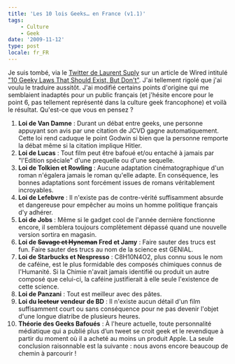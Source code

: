 ```yaml
---
title: 'Les 10 lois Geeks… en France (v1.1)'
tags:
    - Culture
    - Geek
date: '2009-11-12'
type: post
locale: fr_FR
---
```


Je suis tombé, via le [Twitter de Laurent Suply](https://twitter.com/lsuply) sur un article de Wired intitulé ["10 Geeky Laws That Should Exist, But Don't"](http://web.archive.org/web/20131102064716///www.wired.com:80/geekdad/2009/11/10-geeky-laws-that-should-exist-but-dont/). J'ai tellement rigolé que j'ai voulu le traduire aussitôt. J'ai modifié certains points d'origine qui me semblaient inadaptés pour un public français (et j'hésite encore pour le point 6, pas tellement représenté dans la culture geek francophone) et voilà le résultat. Qu'est-ce que vous en pensez ?

1.  **Loi de Van Damne** : Durant un débat entre geeks, une personne appuyant son avis par une citation de JCVD gagne automatiquement. Cette loi rend caduque le point Godwin si bien que la personne remporte la débat même si la citation implique Hitler.
2.  **Loi de Lucas** : Tout film peut être bafoué et/ou entaché à jamais par "l'Edition spéciale" d'une prequelle ou d'une sequelle.
3.  **Loi de Tolkien et Rowling** : Aucune adaptation cinématographique d'un roman n'égalera jamais le roman qu'elle adapte. En conséquence, les bonnes adaptations sont forcément issues de romans véritablement incroyables.
4.  **Loi de Lefebvre** : Il n'existe pas de contre-vérité suffisamment absurde et dangereuse pour empêcher au moins un homme politique français d'y adhérer.
5.  **Loi de Jobs** : Même si le gadget cool de l'année dernière fonctionne encore, il semblera toujours complètement dépassé quand une nouvelle version sortira en magasin.
6.  **Loi de <del datetime="2009-11-13T06:04:29">Savage et Hyneman</del> Fred et Jamy** : Faire sauter des trucs est fun. Faire sauter des trucs au nom de la science est GENIAL.
7.  **Loi de Starbucks et Nespresso** : C8H10N4O2, plus connu sous le nom de caféine, est le plus formidable des composés chimiques connus de l'Humanité. Si la Chimie n'avait jamais identifié ou produit un autre composé que celui-ci, la caféine justifierait à elle seule l'existence de cette science.
8.  **Loi de Panzani** : Tout est meilleur avec des pâtes.
9.  **Loi du <del datetime="2009-11-13T06:04:29">lecteur</del> vendeur de BD** : Il n'existe aucun détail d'un film suffisamment court ou sans conséquence pour ne pas devenir l'objet d'une longue diatribe de plusieurs heures.
10. **Théorie des Geeks Bafoués** : À l'heure actuelle, toute personnalité médiatique qui a publié plus d’un tweet se croit geek et le revendique à partir du moment où il a acheté au moins un produit Apple. La seule conclusion raisonnable est la suivante : nous avons encore beaucoup de chemin à parcourir !
